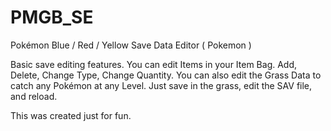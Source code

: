 # PMGB_SE
Pokémon Blue / Red / Yellow Save Data Editor ( Pokemon )

Basic save editing features. You can edit Items in your Item Bag. Add, Delete, Change Type, Change Quantity.
You can also edit the Grass Data to catch any Pokémon at any Level. Just save in the grass, edit the SAV file, and reload.

This was created just for fun. 
